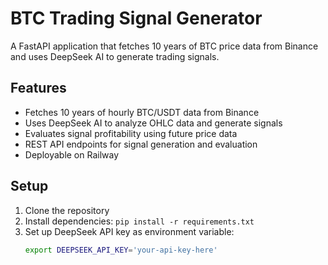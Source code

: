 # BTC Trading Signal Generator

A FastAPI application that fetches 10 years of BTC price data from Binance and uses DeepSeek AI to generate trading signals.

## Features

- Fetches 10 years of hourly BTC/USDT data from Binance
- Uses DeepSeek AI to analyze OHLC data and generate signals
- Evaluates signal profitability using future price data
- REST API endpoints for signal generation and evaluation
- Deployable on Railway

## Setup

1. Clone the repository
2. Install dependencies: `pip install -r requirements.txt`
3. Set up DeepSeek API key as environment variable:
   ```bash
   export DEEPSEEK_API_KEY='your-api-key-here'
